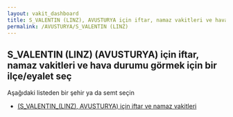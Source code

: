 ```yaml
---
layout: vakit_dashboard
title: S_VALENTIN (LINZ), AVUSTURYA için iftar, namaz vakitleri ve hava durumu - ilçe/eyalet seç
permalink: /AVUSTURYA/S_VALENTIN (LINZ)
---
```


## S_VALENTIN (LINZ) (AVUSTURYA) için iftar, namaz vakitleri ve hava durumu  görmek için bir ilçe/eyalet seç

Aşağıdaki listeden bir şehir ya da semt seçin

* [ (S_VALENTIN_(LINZ), AVUSTURYA) için iftar ve namaz vakitleri](/AVUSTURYA/S_VALENTIN_(LINZ)/)

<script type="text/javascript">
  var GLOBAL_COUNTRY = 'AVUSTURYA';
  var GLOBAL_CITY = 'S_VALENTIN (LINZ)';
  var GLOBAL_STATE = 'S_VALENTIN (LINZ)';
</script>
